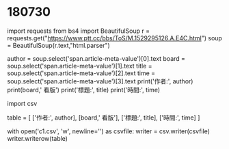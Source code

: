 # 180730
import requests
from bs4 import BeautifulSoup
r = requests.get("https://www.ptt.cc/bbs/ToS/M.1529295126.A.E4C.html")
soup = BeautifulSoup(r.text,"html.parser")

author = soup.select('span.article-meta-value')[0].text
board = soup.select('span.article-meta-value')[1].text
title = soup.select('span.article-meta-value')[2].text
time = soup.select('span.article-meta-value')[3].text
print('作者:', author)
print(board,' 看版')
print('標題:', title)
print('時間:', time)

import csv

table = [
    ['作者:', author],
    [board,' 看版'],
    ['標題:', title],
    ['時間:', time]
]

with open('c1.csv', 'w', newline='') as csvfile:
    writer = csv.writer(csvfile)
    writer.writerow(table)
